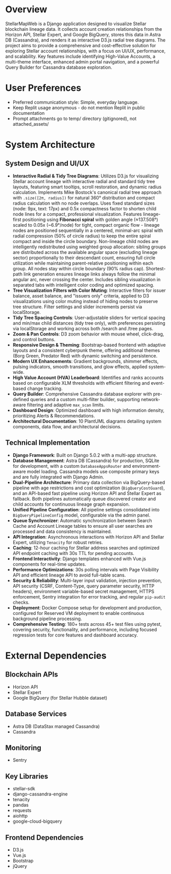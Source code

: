 # Overview
StellarMapWeb is a Django application designed to visualize Stellar blockchain lineage data. It collects account creation relationships from the Horizon API, Stellar Expert, and Google BigQuery, stores this data in Astra DB (Cassandra), and renders it as interactive D3.js radial tree diagrams. The project aims to provide a comprehensive and cost-effective solution for exploring Stellar account relationships, with a focus on UI/UX, performance, and scalability. Key features include identifying High-Value Accounts, a multi-theme interface, enhanced admin portal navigation, and a powerful Query Builder for Cassandra database exploration.

# User Preferences
- Preferred communication style: Simple, everyday language.
- Keep Replit usage anonymous - do not mention Replit in public documentation
- Prompt attachments go to temp/ directory (gitignored), not attached_assets/

# System Architecture

## System Design and UI/UX
- **Interactive Radial & Tidy Tree Diagrams**: Utilizes D3.js for visualizing Stellar account lineage with interactive radial and standard tidy tree layouts, featuring smart tooltips, scroll restoration, and dynamic radius calculation. Implements Mike Bostock's canonical radial tree approach with `.size([2π, radius])` for natural 360° distribution and compact radius calculation with no node overlaps. Uses fixed standard sizes (node: 9px, text: 17px) and 0.5x compactness factor to shorten child node lines for a compact, professional visualization. Features lineage-first positioning using **Fibonacci spiral** with golden angle (≈137.508°) scaled to 0.05x (~6.9°/node) for tight, compact organic flow - lineage nodes are positioned sequentially in a centered, minimal-arc spiral with radial compression (50% of circle radius) to keep the entire spiral compact and inside the circle boundary. Non-lineage child nodes are intelligently redistributed using weighted group allocation: sibling groups are distributed across the available angular space (excluding lineage sector) proportionally to their descendant count, ensuring full circle utilization while maintaining parent-relative positioning within each group. All nodes stay within circle boundary (90% radius cap). Shortest-path link generation ensures lineage links always follow the minimal angular arc, never crossing the center. Includes sibling visualization in separated tabs with intelligent color coding and optimized spacing.
- **Tree Visualization Filters with Color Muting**: Interactive filters for issuer balance, asset balance, and "issuers only" criteria, applied to D3 visualizations using color muting instead of hiding nodes to preserve tree structure. Filter settings and slider increments persist via localStorage.
- **Tidy Tree Spacing Controls**: User-adjustable sliders for vertical spacing and min/max child distances (tidy tree only), with preferences persisting via localStorage and working across both /search and /tree pages.
- **Zoom & Pan Controls**: D3 zoom behavior with mouse wheel, click-drag, and control buttons.
- **Responsive Design & Theming**: Bootstrap-based frontend with adaptive layouts and a consistent cyberpunk theme, offering additional themes (Borg Green, Predator Red) with dynamic switching and persistence.
- **Modern UX Enhancements**: Gradient backgrounds, shimmer effects, pulsing indicators, smooth transitions, and glow effects, applied system-wide.
- **High Value Account (HVA) Leaderboard**: Identifies and ranks accounts based on configurable XLM thresholds with efficient filtering and event-based change tracking.
- **Query Builder**: Comprehensive Cassandra database explorer with pre-defined queries and a custom multi-filter builder, supporting network-aware filtering and adaptive `max_scan` limits.
- **Dashboard Design**: Optimized dashboard with high information density, prioritizing Alerts & Recommendations.
- **Architectural Documentation**: 10 PlantUML diagrams detailing system components, data flow, and architectural decisions.

## Technical Implementation
- **Django Framework**: Built on Django 5.0.2 with a multi-app structure.
- **Database Management**: Astra DB (Cassandra) for production, SQLite for development, with a custom `DatabaseAppsRouter` and environment-aware model loading. Cassandra models use composite primary keys and are fully integrated with Django Admin.
- **Dual-Pipeline Architecture**: Primary data collection via BigQuery-based pipeline with age restrictions and cost optimization (`BigQueryCostGuard`), and an API-based fast pipeline using Horizon API and Stellar Expert as fallback. Both pipelines automatically queue discovered creator and child accounts for continuous lineage graph expansion.
- **Unified Pipeline Configuration**: All pipeline settings consolidated into `BigQueryPipelineConfig` model, configurable via the admin panel.
- **Queue Synchronizer**: Automatic synchronization between Search Cache and Account Lineage tables to ensure all user searches are processed and data consistency is maintained.
- **API Integration**: Asynchronous interactions with Horizon API and Stellar Expert, utilizing `Tenacity` for robust retries.
- **Caching**: 12-hour caching for Stellar address searches and optimized API endpoint caching with 30s TTL for pending accounts.
- **Frontend Interactivity**: Django templates enhanced with Vue.js components for real-time updates.
- **Performance Optimizations**: 30s polling intervals with Page Visibility API and efficient lineage API to avoid full-table scans.
- **Security & Reliability**: Multi-layer input validation, injection prevention, API security (CSRF, Content-Type, query parameter security, HTTP headers), environment variable-based secret management, HTTPS enforcement, Sentry integration for error tracking, and regular `pip-audit` checks.
- **Deployment**: Docker Compose setup for development and production, configured for Reserved VM deployment to enable continuous background pipeline processing.
- **Comprehensive Testing**: 180+ tests across 45+ test files using pytest, covering security, functionality, and performance, including focused regression tests for core features and dashboard accuracy.

# External Dependencies

## Blockchain APIs
- Horizon API
- Stellar Expert
- Google BigQuery (for Stellar Hubble dataset)

## Database Services
- Astra DB (DataStax managed Cassandra)
- Cassandra

## Monitoring
- Sentry

## Key Libraries
- stellar-sdk
- django-cassandra-engine
- tenacity
- pandas
- requests
- aiohttp
- google-cloud-bigquery

## Frontend Dependencies
- D3.js
- Vue.js
- Bootstrap
- jQuery